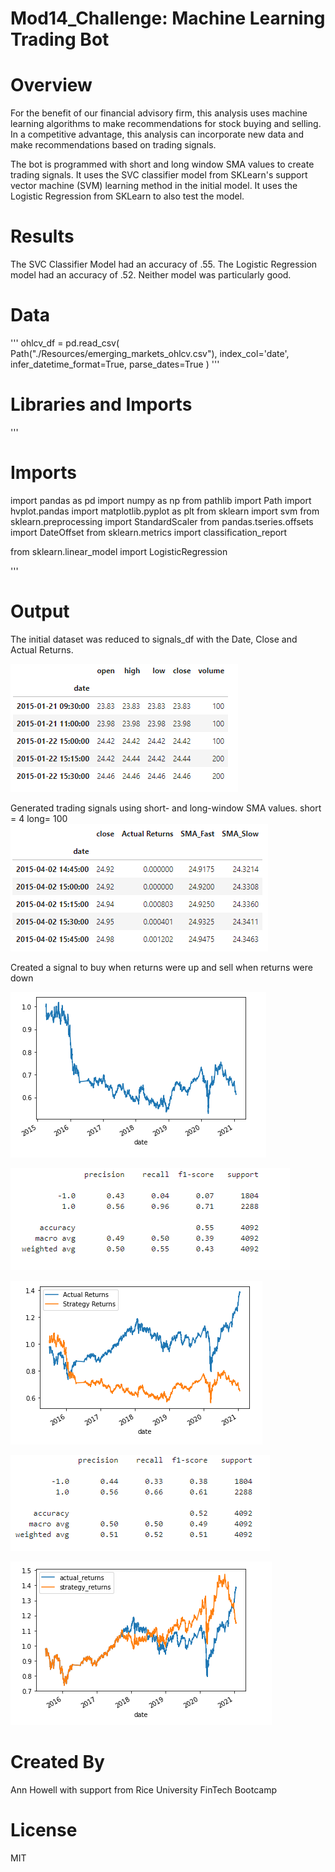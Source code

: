# Mod14_Challenge: Machine Learning Trading Bot

# Overview
For the benefit of our financial advisory firm, this analysis uses machine learning algorithms to 
make recommendations for stock buying and selling. In a competitive advantage, this analysis
can incorporate new data and make recommendations based on trading signals.

The bot is programmed with short and long window SMA values to create trading signals.
It uses the SVC classifier model from SKLearn's support vector machine (SVM) learning method in
the initial model.
It uses the Logistic Regression from SKLearn to also test the model.

# Results

The SVC Classifier Model had an accuracy of .55. The Logistic Regression model had an accuracy of .52.
Neither model was particularly good.


# Data
'''
ohlcv_df = pd.read_csv(
    Path("./Resources/emerging_markets_ohlcv.csv"), 
    index_col='date', 
    infer_datetime_format=True, 
    parse_dates=True
)
'''


# Libraries and Imports

'''
# Imports
import pandas as pd
import numpy as np
from pathlib import Path
import hvplot.pandas
import matplotlib.pyplot as plt
from sklearn import svm
from sklearn.preprocessing import StandardScaler
from pandas.tseries.offsets import DateOffset
from sklearn.metrics import classification_report

from sklearn.linear_model import LogisticRegression

'''


# Output
The initial dataset was reduced to signals_df with the Date, Close and Actual Returns.

![signals_df](Resources/signals_df.png)


Generated trading signals using short- and long-window SMA values.
short = 4
long= 100
![signals_df with SMA slow and SMA fast](Resources/signals_df_SMA_fast_SMA_slow.png)


Created a signal to buy when returns were up and sell when returns were down


![Original Strategy Returns](Resources/original_strategy_returns.png) 

![Classification Report for first SVM Classifier model](Resources/SVM_classification_report.png)

![Cumulative Returns for SVM Classifier Model](Resources/cum_returns_svm_classifier.png)

![Classification Report for Logistic Regression Classifier](Resources/classificaton_report_LR.png)

![Cumulative Returns for Logistic Regression Model](Resources/cum_returns_LR.png)




# Created By
Ann Howell with support from Rice University FinTech Bootcamp


# License
MIT